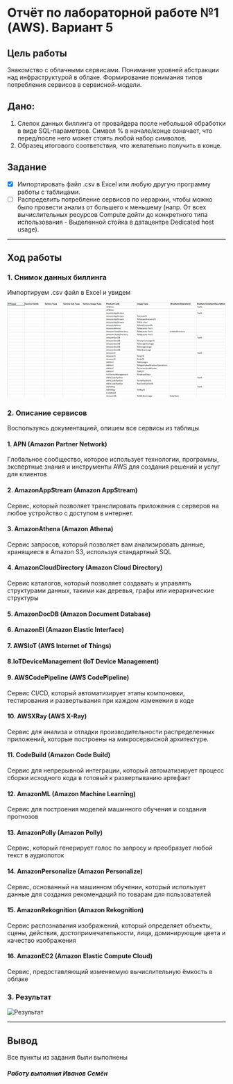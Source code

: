 # Отчёт по лабораторной работе №1 (AWS). Вариант 5

## Цель работы
Знакомство с облачными сервисами. Понимание уровней абстракции над инфраструктурой в облаке. Формирование понимания типов потребления сервисов в сервисной-модели. 

## Дано: 
1. Слепок данных биллинга от провайдера после небольшой обработки в виде SQL-параметров. Символ % в начале/конце означает, что перед/после него может стоять любой набор символов.
2. Образец итогового соответствия, что желательно получить в конце.

## Задание
- [x] Импортировать файл .csv в Excel или любую другую программу работы с таблицами.
- [ ] Распределить потребление сервисов по иерархии, чтобы можно было провести анализ от большего к меньшему (напр. От всех вычислительных ресурсов Compute дойти до конкретного типа использования - Выделенной стойка в датацентре Dedicated host usage).

---
## Ход работы

### 1. Снимок данных биллинга

Импортируем .csv файл в Excel и увидем

![Снимок биллинга](Таблица1.png)

### 2. Описание сервисов

Воспользуясь документацией, опишем все сервисы из таблицы

#### 1. APN (Amazon Partner Network)
Глобальное сообщество, которое использует технологии, программы, экспертные знания и инструменты AWS для создания решений и услуг для клиентов

#### 2. AmazonAppStream (Amazon AppStream)
Сервис, который позволяет транслировать приложения с серверов на любое устройство с доступом в интернет. 

#### 3. AmazonAthena (Amazon Athena)
Сервис запросов, который позволяет вам анализировать данные, хранящиеся в Amazon S3, используя стандартный SQL

#### 4. AmazonCloudDirectory (Amazon Cloud Directory)
Сервис каталогов, который позволяет создавать и управлять структурами данных, такими как деревья, графы или иерархические структуры

#### 5. AmazonDocDB (Amazon Document Database)


#### 6. AmazonEI (Amazon Elastic Interface)


#### 7. AWSIoT (AWS Internet of Things)


#### 8.IoTDeviceManagement (IoT Device Management)


#### 9. AWSCodePipeline (AWS CodePipeline)
Сервис CI/CD, который автоматизирует этапы компоновки, тестирования и развертывания при каждом изменении в коде

#### 10. AWSXRay (AWS X-Ray)
Сервис для анализа и отладки производительности распределенных приложений, которые построены на микросервисной архитектуре.

#### 11. CodeBuild (Amazon Code Build)
Сервис для непрерывной интеграции, который автоматизирует процесс сборки исходного кода в готовый к развертыванию артефакт

#### 12. AmazonML (Amazon Machine Learning)
Сервис для построения моделей машинного обучения и создания прогнозов

#### 13. AmazonPolly (Amazon Polly)
Сервис, который генерирует голос по запросу и преобразует любой текст в аудиопоток

#### 14. AmazonPersonalize (Amazon Personalize)
Сервис, основанный на машинном обучении, который использует данные для создания рекомендаций по товарам для пользователей
 
#### 15. AmazonRekognition (Amazon Rekognition)
Сервис распознавания изображений, который определяет объекты, сцены, действия, достопримечательности, лица, доминирующие цвета и качество изображения

#### 16. AmazonEC2 (Amazon Elastic Compute Cloud)
Сервис, предоставляющий изменяемую вычислительную ёмкость в облаке

### 3. Результат

![Результат](Таблица2.png)

---

## Вывод
Все пункты из задания были выполнены

##### Работу выполнил Иванов Семён
